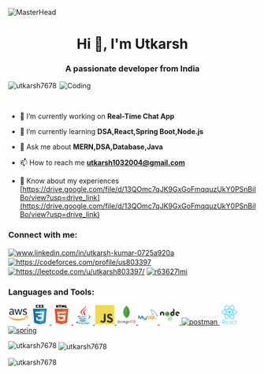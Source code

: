 ![MasterHead](https://i.pinimg.com/originals/87/f3/f1/87f3f1425b217691da645e97dbb50d55.gif)
<h1 align="center">Hi 👋, I'm Utkarsh</h1>
<h3 align="center">A passionate developer from India</h3>
<img align="right" alt="Coding" width="400" src="https://t4.ftcdn.net/jpg/08/26/29/79/360_F_826297995_gHRLKyv4GIP3m59PPertUglA2bTG9eoc.jpg">

<p align="left"> <img src="https://komarev.com/ghpvc/?username=utkarsh7678&label=Profile%20views&color=0e75b6&style=flat" alt="utkarsh7678" /> </p>

<p align="left"> <a href="https://twitter.com/" target="blank"><img src="https://img.shields.io/twitter/follow/?logo=twitter&style=for-the-badge" alt="" /></a> </p>

- 🔭 I’m currently working on **Real-Time Chat App**

- 🌱 I’m currently learning **DSA,React,Spring Boot,Node.js**

- 💬 Ask me about **MERN,DSA,Database,Java**

- 📫 How to reach me **utkarsh1032004@gmail.com**

- 📄 Know about my experiences [https://drive.google.com/file/d/13QOmc7qJK9GxGoFmqquzUkY0PSnBiIBo/view?usp=drive_link](https://drive.google.com/file/d/13QOmc7qJK9GxGoFmqquzUkY0PSnBiIBo/view?usp=drive_link)

<h3 align="left">Connect with me:</h3>
<p align="left">
<a href="https://linkedin.com/in/www.linkedin.com/in/utkarsh-kumar-0725a920a" target="blank"><img align="center" src="https://raw.githubusercontent.com/rahuldkjain/github-profile-readme-generator/master/src/images/icons/Social/linked-in-alt.svg" alt="www.linkedin.com/in/utkarsh-kumar-0725a920a" height="30" width="40" /></a>
<a href="https://codeforces.com/profile/https://codeforces.com/profile/us803397" target="blank"><img align="center" src="https://raw.githubusercontent.com/rahuldkjain/github-profile-readme-generator/master/src/images/icons/Social/codeforces.svg" alt="https://codeforces.com/profile/us803397" height="30" width="40" /></a>
<a href="https://www.leetcode.com/https://leetcode.com/u/utkarsh803397/" target="blank"><img align="center" src="https://raw.githubusercontent.com/rahuldkjain/github-profile-readme-generator/master/src/images/icons/Social/leet-code.svg" alt="https://leetcode.com/u/utkarsh803397/" height="30" width="40" /></a>
<a href="https://auth.geeksforgeeks.org/user/r63627lmi" target="blank"><img align="center" src="https://raw.githubusercontent.com/rahuldkjain/github-profile-readme-generator/master/src/images/icons/Social/geeks-for-geeks.svg" alt="r63627lmi" height="30" width="40" /></a>
</p>

<h3 align="left">Languages and Tools:</h3>
<p align="left"> <a href="https://aws.amazon.com" target="_blank" rel="noreferrer"> <img src="https://raw.githubusercontent.com/devicons/devicon/master/icons/amazonwebservices/amazonwebservices-original-wordmark.svg" alt="aws" width="40" height="40"/> </a> <a href="https://www.w3schools.com/css/" target="_blank" rel="noreferrer"> <img src="https://raw.githubusercontent.com/devicons/devicon/master/icons/css3/css3-original-wordmark.svg" alt="css3" width="40" height="40"/> </a> <a href="https://www.w3.org/html/" target="_blank" rel="noreferrer"> <img src="https://raw.githubusercontent.com/devicons/devicon/master/icons/html5/html5-original-wordmark.svg" alt="html5" width="40" height="40"/> </a> <a href="https://www.java.com" target="_blank" rel="noreferrer"> <img src="https://raw.githubusercontent.com/devicons/devicon/master/icons/java/java-original.svg" alt="java" width="40" height="40"/> </a> <a href="https://developer.mozilla.org/en-US/docs/Web/JavaScript" target="_blank" rel="noreferrer"> <img src="https://raw.githubusercontent.com/devicons/devicon/master/icons/javascript/javascript-original.svg" alt="javascript" width="40" height="40"/> </a> <a href="https://www.mongodb.com/" target="_blank" rel="noreferrer"> <img src="https://raw.githubusercontent.com/devicons/devicon/master/icons/mongodb/mongodb-original-wordmark.svg" alt="mongodb" width="40" height="40"/> </a> <a href="https://www.mysql.com/" target="_blank" rel="noreferrer"> <img src="https://raw.githubusercontent.com/devicons/devicon/master/icons/mysql/mysql-original-wordmark.svg" alt="mysql" width="40" height="40"/> </a> <a href="https://nodejs.org" target="_blank" rel="noreferrer"> <img src="https://raw.githubusercontent.com/devicons/devicon/master/icons/nodejs/nodejs-original-wordmark.svg" alt="nodejs" width="40" height="40"/> </a> <a href="https://postman.com" target="_blank" rel="noreferrer"> <img src="https://www.vectorlogo.zone/logos/getpostman/getpostman-icon.svg" alt="postman" width="40" height="40"/> </a> <a href="https://reactjs.org/" target="_blank" rel="noreferrer"> <img src="https://raw.githubusercontent.com/devicons/devicon/master/icons/react/react-original-wordmark.svg" alt="react" width="40" height="40"/> </a> <a href="https://spring.io/" target="_blank" rel="noreferrer"> <img src="https://www.vectorlogo.zone/logos/springio/springio-icon.svg" alt="spring" width="40" height="40"/> </a> </p>

<p><img align="left" src="https://github-readme-stats.vercel.app/api/top-langs?username=utkarsh7678&show_icons=true&locale=en&layout=compact" alt="utkarsh7678" /></p>

<p>&nbsp;<img align="center" src="https://github-readme-stats.vercel.app/api?username=utkarsh7678&show_icons=true&locale=en" alt="utkarsh7678" /></p>

<p><img align="center" src="https://github-readme-streak-stats.herokuapp.com/?user=utkarsh7678&" alt="utkarsh7678" /></p>
